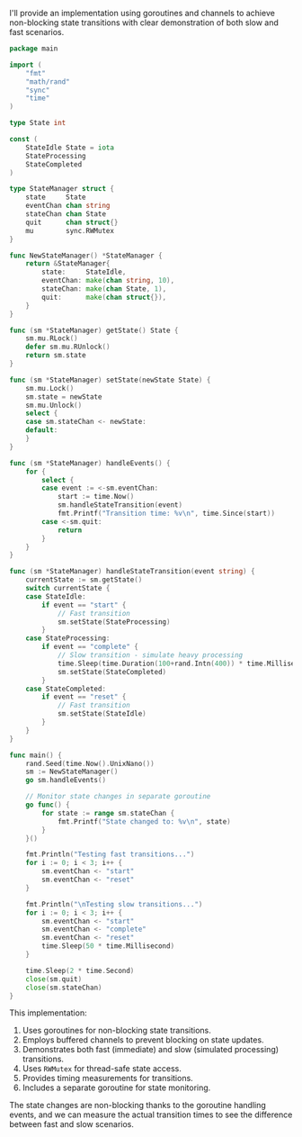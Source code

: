 I'll provide an implementation using goroutines and channels to achieve non-blocking state transitions with clear demonstration of both slow and fast scenarios.

```go
package main

import (
    "fmt"
    "math/rand"
    "sync"
    "time"
)

type State int

const (
    StateIdle State = iota
    StateProcessing
    StateCompleted
)

type StateManager struct {
    state     State
    eventChan chan string
    stateChan chan State
    quit      chan struct{}
    mu        sync.RWMutex
}

func NewStateManager() *StateManager {
    return &StateManager{
        state:     StateIdle,
        eventChan: make(chan string, 10),
        stateChan: make(chan State, 1),
        quit:      make(chan struct{}),
    }
}

func (sm *StateManager) getState() State {
    sm.mu.RLock()
    defer sm.mu.RUnlock()
    return sm.state
}

func (sm *StateManager) setState(newState State) {
    sm.mu.Lock()
    sm.state = newState
    sm.mu.Unlock()
    select {
    case sm.stateChan <- newState:
    default:
    }
}

func (sm *StateManager) handleEvents() {
    for {
        select {
        case event := <-sm.eventChan:
            start := time.Now()
            sm.handleStateTransition(event)
            fmt.Printf("Transition time: %v\n", time.Since(start))
        case <-sm.quit:
            return
        }
    }
}

func (sm *StateManager) handleStateTransition(event string) {
    currentState := sm.getState()
    switch currentState {
    case StateIdle:
        if event == "start" {
            // Fast transition
            sm.setState(StateProcessing)
        }
    case StateProcessing:
        if event == "complete" {
            // Slow transition - simulate heavy processing
            time.Sleep(time.Duration(100+rand.Intn(400)) * time.Millisecond)
            sm.setState(StateCompleted)
        }
    case StateCompleted:
        if event == "reset" {
            // Fast transition
            sm.setState(StateIdle)
        }
    }
}

func main() {
    rand.Seed(time.Now().UnixNano())
    sm := NewStateManager()
    go sm.handleEvents()

    // Monitor state changes in separate goroutine
    go func() {
        for state := range sm.stateChan {
            fmt.Printf("State changed to: %v\n", state)
        }
    }()

    fmt.Println("Testing fast transitions...")
    for i := 0; i < 3; i++ {
        sm.eventChan <- "start"
        sm.eventChan <- "reset"
    }

    fmt.Println("\nTesting slow transitions...")
    for i := 0; i < 3; i++ {
        sm.eventChan <- "start"
        sm.eventChan <- "complete"
        sm.eventChan <- "reset"
        time.Sleep(50 * time.Millisecond)
    }

    time.Sleep(2 * time.Second)
    close(sm.quit)
    close(sm.stateChan)
}
```

This implementation:
1. Uses goroutines for non-blocking state transitions.
2. Employs buffered channels to prevent blocking on state updates.
3. Demonstrates both fast (immediate) and slow (simulated processing) transitions.
4. Uses `RWMutex` for thread-safe state access.
5. Provides timing measurements for transitions.
6. Includes a separate goroutine for state monitoring.

The state changes are non-blocking thanks to the goroutine handling events, and we can measure the actual transition times to see the difference between fast and slow scenarios.